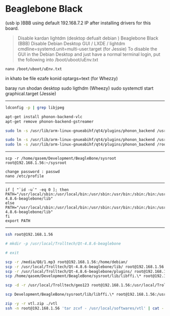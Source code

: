 # Beaglebone Black

(usb ip )BBB using default 192.168.7.2 IP after installing drivers for this board.

> Disable kardan lightdm (desktop defualt debian )
> Beaglebone Black (BBB) Disable Debian Desktop GUI / LXDE / lightdm cmdline=systemd.unit=multi-user.target (for Jessie)
> To disable the GUI in the Debian Desktop and just have a normal terminal login, put the following into /boot/uboot/uEnv.txt

```
nano /boot/uboot/uEnv.txt
```

in khato be file ezafe konid
optargs=text (for Whezzy)

baray run shodan desktop
sudo ligthdm (Wheezy)
sudo systemctl start graphical.target (Jessie)

---

```sh
ldconfig -p | grep libjpeg

apt-get install phonon-backend-vlc
apt-get remove phonon-backend-gstreamer

sudo ln -s /usr/lib/arm-linux-gnueabihf/qt4/plugins/phonon_backend /usr/local/Trolltech/Qt-4.8.6-raspi/plugins/phonon_backend

sudo ln -s /usr/lib/arm-linux-gnueabihf/qt4/plugins/phonon_backend /usr/bin
sudo ln -s /usr/lib/arm-linux-gnueabihf/qt4/plugins/phonon_backend /root/phonon_backend
```

---

```
scp -r /home/qasem/Development/BeagleBone/sysroot root@192.168.1.56:~/sysroot

change password : passwd
nano /etc/profile
```

---

```
if [ "`id -u`" -eq 0 ]; then
PATH="/usr/local/sbin:/usr/local/bin:/usr/sbin:/usr/bin:/sbin:/bin:/usr/local/Trolltech/Qt-4.8.6-beaglebone/lib"
else
PATH="/usr/local/sbin:/usr/local/bin:/usr/sbin:/usr/bin:/sbin:/bin:/usr/local/games:/usr/games:/usr/local/Trolltech/Qt-4.8.6-beaglebone/lib"
fi
export PATH
```

---

```bash
ssh root@192.168.1.56

# mkdir -p /usr/local/Trolltech/Qt-4.8.6-beaglebone

# exit

scp -r /media/Q8/1.mp3 root@192.168.1.56:/home/debian/
scp -r /usr/local/Trolltech/Qt-4.8.6-beaglebone/lib/ root@192.168.1.56:/usr/local/Trolltech/Qt-4.8.6-beaglebone
scp -r /usr/local/Trolltech/Qt-4.8.6-beaglebone/plugins/ root@192.168.1.56:/usr/local/Trolltech/Qt-4.8.6-beaglebone
scp /home/qasem/Development/BeagleBone/sysroot/lib/libffi.\* root@192.168.1.56:/usr/lib/

scp -d -r /usr/local/Trolltech/geo123 root@192.168.1.56:/usr/local/Trolltech/

scp Development/BeagleBone/sysroot/lib/libffi.\* root@192.168.1.56:/usr/lib/

zip -y -r vtl.zip ./vtl
ssh -n root@192.168.1.56 'tar zcvf - /usr/local/softwares/vtl' | cat - > localZip.tar.gz
```
